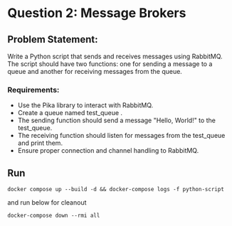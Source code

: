 # Question 2: Message Brokers

## Problem Statement:
Write a Python script that sends and receives messages using RabbitMQ. The script should have two functions: one for sending a message to a queue and another for receiving messages from the queue.


### Requirements:


* Use the Pika library to interact with RabbitMQ.
* Create a queue named test_queue .
* The sending function should send a message "Hello, World!" to the test_queue. 
* The receiving function should listen for messages from the test_queue and print them. 
* Ensure proper connection and channel handling to RabbitMQ.


## Run
```
docker compose up --build -d && docker-compose logs -f python-script
```
and run below for cleanout
```
docker-compose down --rmi all
```

